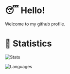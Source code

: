 # 😴 Hello!

Welcome to my github profile.

# 🤯 Statistics

<p>
  <img src=https://github-readme-stats.vercel.app/api/top-langs/?username=H2K-Code&theme=dracula&layout=compact&private=true alt=Stats />
</p>

<p>
  <img src=https://github-readme-stats.vercel.app/api?username=H2K-Code&theme=dracula&custom_title=My%20Stats alt=Languages />
</p>
